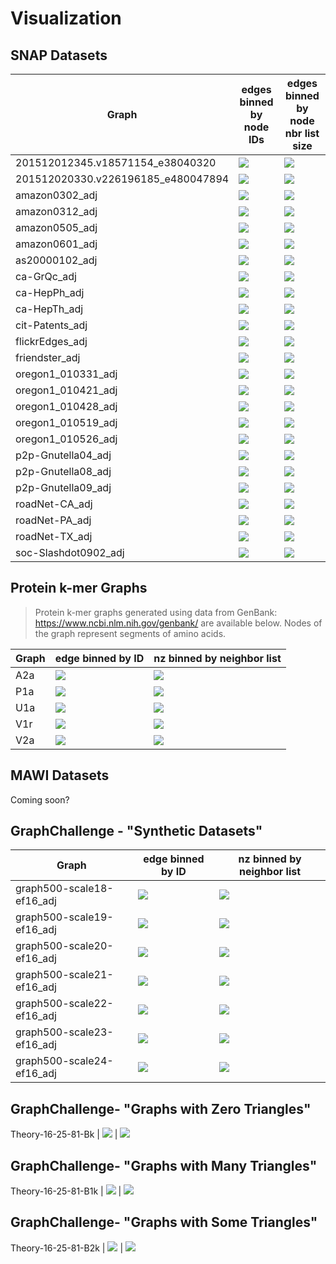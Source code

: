 # Visualization

## SNAP Datasets

| Graph | edges binned by node IDs | edges binned by node nbr list size |
|-|-|-|
201512012345.v18571154_e38040320 | ![](../hist_id/201512012345.v18571154_e38040320.png) | ![](../hist_nbrs/201512012345.v18571154_e38040320.png)
201512020330.v226196185_e480047894 | ![](../hist_id/201512020330.v226196185_e480047894.png) | ![](../hist_nbrs/201512020330.v226196185_e480047894.png)
amazon0302_adj | ![](../hist_id/amazon0302_adj.png) | ![](../hist_nbrs/amazon0302_adj.png)
amazon0312_adj | ![](../hist_id/amazon0312_adj.png) | ![](../hist_nbrs/amazon0312_adj.png)
amazon0505_adj | ![](../hist_id/amazon0505_adj.png) | ![](../hist_nbrs/amazon0505_adj.png)
amazon0601_adj | ![](../hist_id/amazon0601_adj.png) | ![](../hist_nbrs/amazon0601_adj.png)
as20000102_adj | ![](../hist_id/as20000102_adj.png) | ![](../hist_nbrs/as20000102_adj.png)
ca-GrQc_adj | ![](../hist_id/ca-GrQc_adj.png) | ![](../hist_nbrs/ca-GrQc_adj.png)
ca-HepPh_adj | ![](../hist_id/ca-HepPh_adj.png) | ![](../hist_nbrs/ca-HepPh_adj.png)
ca-HepTh_adj | ![](../hist_id/ca-HepTh_adj.png) | ![](../hist_nbrs/ca-HepTh_adj.png)
cit-Patents_adj | ![](../hist_id/cit-Patents_adj.png) | ![](../hist_nbrs/cit-Patents_adj.png)
flickrEdges_adj | ![](../hist_id/flickrEdges_adj.png) | ![](../hist_nbrs/flickrEdges_adj.png)
friendster_adj | ![](../hist_id/friendster_adj.png) | ![](../hist_nbrs/friendster_adj.png)
oregon1_010331_adj | ![](../hist_id/oregon1_010331_adj.png) | ![](../hist_nbrs/oregon1_010331_adj.png)
oregon1_010421_adj | ![](../hist_id/oregon1_010421_adj.png) | ![](../hist_nbrs/oregon1_010421_adj.png)
oregon1_010428_adj | ![](../hist_id/oregon1_010428_adj.png) | ![](../hist_nbrs/oregon1_010428_adj.png)
oregon1_010519_adj | ![](../hist_id/oregon1_010519_adj.png) | ![](../hist_nbrs/oregon1_010519_adj.png)
oregon1_010526_adj | ![](../hist_id/oregon1_010526_adj.png) | ![](../hist_nbrs/oregon1_010526_adj.png)
p2p-Gnutella04_adj | ![](../hist_id/p2p-Gnutella04_adj.png) | ![](../hist_nbrs/p2p-Gnutella04_adj.png)
p2p-Gnutella08_adj | ![](../hist_id/p2p-Gnutella08_adj.png) | ![](../hist_nbrs/p2p-Gnutella08_adj.png)
p2p-Gnutella09_adj | ![](../hist_id/p2p-Gnutella09_adj.png) | ![](../hist_nbrs/p2p-Gnutella09_adj.png)
roadNet-CA_adj | ![](../hist_id/roadNet-CA_adj.png) | ![](../hist_nbrs/roadNet-CA_adj.png)
roadNet-PA_adj | ![](../hist_id/roadNet-PA_adj.png) | ![](../hist_nbrs/roadNet-PA_adj.png)
roadNet-TX_adj | ![](../hist_id/roadNet-TX_adj.png) | ![](../hist_nbrs/roadNet-TX_adj.png)
soc-Slashdot0902_adj | ![](../hist_id/soc-Slashdot0902_adj.png) | ![](../hist_nbrs/soc-Slashdot0902_adj.png)

## Protein k-mer Graphs

> Protein k-mer graphs generated using data from GenBank: https://www.ncbi.nlm.nih.gov/genbank/ are available below. Nodes of the graph represent segments of amino acids.

| Graph | edge binned by ID | nz binned by neighbor list |
|-|-|-|
A2a | ![](../hist_id/A2a.png) | ![](../hist_nbrs/A2a.png)
P1a | ![](../hist_id/P1a.png) | ![](../hist_nbrs/P1a.png)
U1a | ![](../hist_id/U1a.png) | ![](../hist_nbrs/U1a.png)
V1r | ![](../hist_id/V1r.png) | ![](../hist_nbrs/V1r.png)
V2a | ![](../hist_id/V2a.png) | ![](../hist_nbrs/V2a.png)

## MAWI Datasets

Coming soon?

## GraphChallenge - "Synthetic Datasets"

| Graph | edge binned by ID | nz binned by neighbor list |
|-|-|-|
graph500-scale18-ef16_adj | ![](../hist_id/graph500-scale18-ef16_adj.png) | ![](../hist_nbrs/graph500-scale18-ef16_adj.png)
graph500-scale19-ef16_adj | ![](../hist_id/graph500-scale19-ef16_adj.png) | ![](../hist_nbrs/graph500-scale19-ef16_adj.png)
graph500-scale20-ef16_adj | ![](../hist_id/graph500-scale20-ef16_adj.png) | ![](../hist_nbrs/graph500-scale20-ef16_adj.png)
graph500-scale21-ef16_adj | ![](../hist_id/graph500-scale21-ef16_adj.png) | ![](../hist_nbrs/graph500-scale21-ef16_adj.png)
graph500-scale22-ef16_adj | ![](../hist_id/graph500-scale22-ef16_adj.png) | ![](../hist_nbrs/graph500-scale22-ef16_adj.png)
graph500-scale23-ef16_adj | ![](../hist_id/graph500-scale23-ef16_adj.png) | ![](../hist_nbrs/graph500-scale23-ef16_adj.png)
graph500-scale24-ef16_adj | ![](../hist_id/graph500-scale24-ef16_adj.png) | ![](../hist_nbrs/graph500-scale24-ef16_adj.png)

## GraphChallenge- "Graphs with Zero Triangles"

Theory-16-25-81-Bk | ![](../hist_id/Theory-16-25-81-Bk.png) | ![](../hist_nbrs/Theory-16-25-81-Bk.png)

## GraphChallenge- "Graphs with Many Triangles"

Theory-16-25-81-B1k | ![](../hist_id/Theory-16-25-81-B1k.png) | ![](../hist_nbrs/Theory-16-25-81-B1k.png)

## GraphChallenge- "Graphs with Some Triangles"

Theory-16-25-81-B2k | ![](../hist_id/Theory-16-25-81-B2k.png) | ![](../hist_nbrs/Theory-16-25-81-B2k.png)

